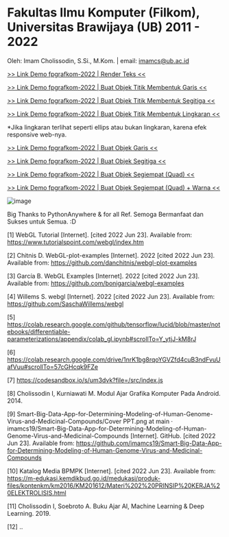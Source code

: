 # Fakultas Ilmu Komputer (Filkom), Universitas Brawijaya (UB) 2011 - 2022
Oleh: Imam Cholissodin, S.Si., M.Kom. | email: imamcs@ub.ac.id

[>> Link Demo fpgrafkom-2022 | Render Teks <<](https://grafkomku.pythonanywhere.com/fphome)

[>> Link Demo fpgrafkom-2022 | Buat Objek Titik Membentuk Garis <<](https://grafkomku.pythonanywhere.com/titik)

[>> Link Demo fpgrafkom-2022 | Buat Objek Titik Membentuk Segitiga <<](https://grafkomku.pythonanywhere.com/titik2)

[>> Link Demo fpgrafkom-2022 | Buat Objek Titik Membentuk Lingkaran <<](https://grafkomku.pythonanywhere.com/titik3)

*Jika lingkaran terlihat seperti ellips atau bukan lingkaran, karena efek responsive web-nya.

[>> Link Demo fpgrafkom-2022 | Buat Objek Garis <<](https://grafkomku.pythonanywhere.com/garis)

[>> Link Demo fpgrafkom-2022 | Buat Objek Segitiga <<](https://grafkomku.pythonanywhere.com/segitiga)

[>> Link Demo fpgrafkom-2022 | Buat Objek Segiempat (Quad) <<](https://grafkomku.pythonanywhere.com/segiempat)

[>> Link Demo fpgrafkom-2022 | Buat Objek Segiempat (Quad) + Warna <<](https://grafkomku.pythonanywhere.com/quadcolor)

![image](https://raw.githubusercontent.com/imamcs19/fpgrafkom-2022/main/login%20plus%20demos.gif)


Big Thanks to PythonAnywhere & for all Ref. Semoga Bermanfaat dan Sukses untuk Semua. :D

[1]	WebGL Tutorial [Internet]. [cited 2022 Jun 23]. Available from: https://www.tutorialspoint.com/webgl/index.htm

[2]	Chitnis D. WebGL-plot-examples [Internet]. 2022 [cited 2022 Jun 23]. Available from: https://github.com/danchitnis/webgl-plot-examples

[3]	García B. WebGL Examples [Internet]. 2022 [cited 2022 Jun 23]. Available from: https://github.com/bonigarcia/webgl-examples

[4]	Willems S. webgl [Internet]. 2022 [cited 2022 Jun 23]. Available from: https://github.com/SaschaWillems/webgl

[5]	https://colab.research.google.com/github/tensorflow/lucid/blob/master/notebooks/differentiable-parameterizations/appendix/colab_gl.ipynb#scrollTo=Y_ytjJ-kM8rJ

[6]	https://colab.research.google.com/drive/1nrK1bg8rqoYGVZfd4cuB3ndFvuUafVuu#scrollTo=57cGHcqk9FZe

[7]	https://codesandbox.io/s/um3dvk?file=/src/index.js

[8]	Cholissodin I, Kurniawati M. Modul Ajar Grafika Komputer Pada Android. 2014.

[9]	Smart-Big-Data-App-for-Determining-Modeling-of-Human-Genome-Virus-and-Medicinal-Compounds/Cover PPT.png at main · imamcs19/Smart-Big-Data-App-for-Determining-Modeling-of-Human-Genome-Virus-and-Medicinal-Compounds [Internet]. GitHub. [cited 2022 Jun 23]. Available from: https://github.com/imamcs19/Smart-Big-Data-App-for-Determining-Modeling-of-Human-Genome-Virus-and-Medicinal-Compounds

[10]	Katalog Media BPMPK [Internet]. [cited 2022 Jun 23]. Available from: https://m-edukasi.kemdikbud.go.id/medukasi/produk-files/kontenkm/km2016/KM201612/Materi%202%20PRINSIP%20KERJA%20ELEKTROLISIS.html

[11]	Cholissodin I, Soebroto A. Buku Ajar AI, Machine Learning & Deep Learning. 2019.

[12]	..

